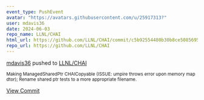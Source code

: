 ```yaml
---
event_type: PushEvent
avatar: "https://avatars.githubusercontent.com/u/25917313?"
user: mdavis36
date: 2024-06-03
repo_name: LLNL/CHAI
html_url: https://github.com/LLNL/CHAI/commit/c5b92554480b30b8ce5085695e857847f25927ed
repo_url: https://github.com/LLNL/CHAI
---
```


<a href='https://github.com/mdavis36' target='_blank'>mdavis36</a> pushed to <a href='https://github.com/LLNL/CHAI' target='_blank'>LLNL/CHAI</a>

<small>Making ManagedSharedPtr CHAICopyable (ISSUE: umpire throws error upon memory map dtor); Rename shared ptr tests to a more appropriate filename.</small>

<a href='https://github.com/LLNL/CHAI/commit/c5b92554480b30b8ce5085695e857847f25927ed' target='_blank'>View Commit</a>